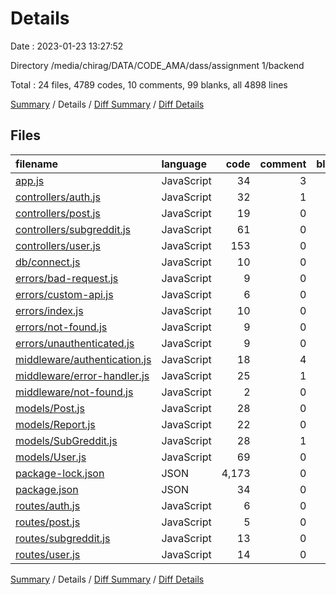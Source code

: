 # Details

Date : 2023-01-23 13:27:52

Directory /media/chirag/DATA/CODE_AMA/dass/assignment 1/backend

Total : 24 files,  4789 codes, 10 comments, 99 blanks, all 4898 lines

[Summary](results.md) / Details / [Diff Summary](diff.md) / [Diff Details](diff-details.md)

## Files
| filename | language | code | comment | blank | total |
| :--- | :--- | ---: | ---: | ---: | ---: |
| [app.js](/app.js) | JavaScript | 34 | 3 | 12 | 49 |
| [controllers/auth.js](/controllers/auth.js) | JavaScript | 32 | 1 | 4 | 37 |
| [controllers/post.js](/controllers/post.js) | JavaScript | 19 | 0 | 3 | 22 |
| [controllers/subgreddit.js](/controllers/subgreddit.js) | JavaScript | 61 | 0 | 9 | 70 |
| [controllers/user.js](/controllers/user.js) | JavaScript | 153 | 0 | 12 | 165 |
| [db/connect.js](/db/connect.js) | JavaScript | 10 | 0 | 3 | 13 |
| [errors/bad-request.js](/errors/bad-request.js) | JavaScript | 9 | 0 | 3 | 12 |
| [errors/custom-api.js](/errors/custom-api.js) | JavaScript | 6 | 0 | 2 | 8 |
| [errors/index.js](/errors/index.js) | JavaScript | 10 | 0 | 2 | 12 |
| [errors/not-found.js](/errors/not-found.js) | JavaScript | 9 | 0 | 3 | 12 |
| [errors/unauthenticated.js](/errors/unauthenticated.js) | JavaScript | 9 | 0 | 3 | 12 |
| [middleware/authentication.js](/middleware/authentication.js) | JavaScript | 18 | 4 | 5 | 27 |
| [middleware/error-handler.js](/middleware/error-handler.js) | JavaScript | 25 | 1 | 4 | 30 |
| [middleware/not-found.js](/middleware/not-found.js) | JavaScript | 2 | 0 | 2 | 4 |
| [models/Post.js](/models/Post.js) | JavaScript | 28 | 0 | 3 | 31 |
| [models/Report.js](/models/Report.js) | JavaScript | 22 | 0 | 3 | 25 |
| [models/SubGreddit.js](/models/SubGreddit.js) | JavaScript | 28 | 1 | 4 | 33 |
| [models/User.js](/models/User.js) | JavaScript | 69 | 0 | 6 | 75 |
| [package-lock.json](/package-lock.json) | JSON | 4,173 | 0 | 1 | 4,174 |
| [package.json](/package.json) | JSON | 34 | 0 | 1 | 35 |
| [routes/auth.js](/routes/auth.js) | JavaScript | 6 | 0 | 2 | 8 |
| [routes/post.js](/routes/post.js) | JavaScript | 5 | 0 | 4 | 9 |
| [routes/subgreddit.js](/routes/subgreddit.js) | JavaScript | 13 | 0 | 4 | 17 |
| [routes/user.js](/routes/user.js) | JavaScript | 14 | 0 | 4 | 18 |

[Summary](results.md) / Details / [Diff Summary](diff.md) / [Diff Details](diff-details.md)